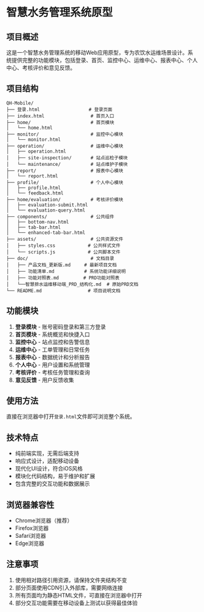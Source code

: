 # 智慧水务管理系统原型

## 项目概述
这是一个智慧水务管理系统的移动Web应用原型，专为农饮水运维场景设计。系统提供完整的功能模块，包括登录、首页、监控中心、运维中心、报表中心、个人中心、考核评价和意见反馈。

## 项目结构
```
QH-Mobile/
├── 登录.html                  # 登录页面
├── index.html                 # 首页入口
├── home/                      # 首页模块
│   └── home.html
├── monitor/                   # 监控中心模块
│   └── monitor.html
├── operation/                 # 运维中心模块
│   ├── operation.html
│   ├── site-inspection/       # 站点巡检子模块
│   └── maintenance/           # 站点维护子模块
├── report/                    # 报表中心模块
│   └── report.html
├── profile/                   # 个人中心模块
│   ├── profile.html
│   └── feedback.html
├── home/evaluation/           # 考核评价模块
│   ├── evaluation-submit.html
│   └── evaluation-query.html
├── components/                # 公共组件
│   ├── bottom-nav.html
│   ├── tab-bar.html
│   └── enhanced-tab-bar.html
├── assets/                    # 公共资源文件
│   ├── styles.css            # 公共样式文件
│   └── scripts.js            # 公共脚本文件
├── doc/                       # 文档目录
│   ├── 产品文档_更新版.md     # 最新项目文档
│   ├── 功能清单.md           # 系统功能详细说明
│   ├── 功能对照表.md         # PRD功能对照表
│   └──智慧排水运维移动端_PRD_结构化.md  # 原始PRD文档
└── README.md                 # 项目说明文档
```

## 功能模块

1. **登录模块** - 账号密码登录和第三方登录
2. **首页模块** - 系统概览和快捷入口
3. **监控中心** - 站点监控和告警信息
4. **运维中心** - 工单管理和日常任务
5. **报表中心** - 数据统计和分析报告
6. **个人中心** - 用户设置和系统管理
7. **考核评价** - 考核任务管理和查询
8. **意见反馈** - 用户反馈收集

## 使用方法
直接在浏览器中打开`登录.html`文件即可浏览整个系统。

## 技术特点

- 纯前端实现，无需后端支持
- 响应式设计，适配移动设备
- 现代化UI设计，符合iOS风格
- 模块化代码结构，易于维护和扩展
- 包含完整的交互功能和数据展示

## 浏览器兼容性
- Chrome浏览器（推荐）
- Firefox浏览器
- Safari浏览器
- Edge浏览器

## 注意事项
1. 使用相对路径引用资源，请保持文件夹结构不变
2. 部分页面使用CDN引入外部库，需要网络连接
3. 所有页面均为静态HTML文件，可直接在浏览器中打开
4. 部分交互功能需要在移动设备上测试以获得最佳体验
